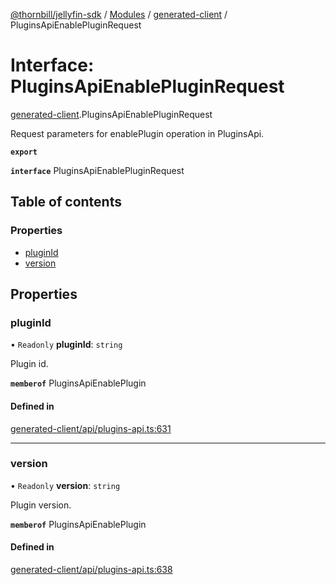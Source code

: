 [@thornbill/jellyfin-sdk](../README.md) / [Modules](../modules.md) / [generated-client](../modules/generated_client.md) / PluginsApiEnablePluginRequest

# Interface: PluginsApiEnablePluginRequest

[generated-client](../modules/generated_client.md).PluginsApiEnablePluginRequest

Request parameters for enablePlugin operation in PluginsApi.

**`export`**

**`interface`** PluginsApiEnablePluginRequest

## Table of contents

### Properties

- [pluginId](generated_client.PluginsApiEnablePluginRequest.md#pluginid)
- [version](generated_client.PluginsApiEnablePluginRequest.md#version)

## Properties

### pluginId

• `Readonly` **pluginId**: `string`

Plugin id.

**`memberof`** PluginsApiEnablePlugin

#### Defined in

[generated-client/api/plugins-api.ts:631](https://github.com/jellyfin/jellyfin-sdk-typescript/blob/7402732/src/generated-client/api/plugins-api.ts#L631)

___

### version

• `Readonly` **version**: `string`

Plugin version.

**`memberof`** PluginsApiEnablePlugin

#### Defined in

[generated-client/api/plugins-api.ts:638](https://github.com/jellyfin/jellyfin-sdk-typescript/blob/7402732/src/generated-client/api/plugins-api.ts#L638)
